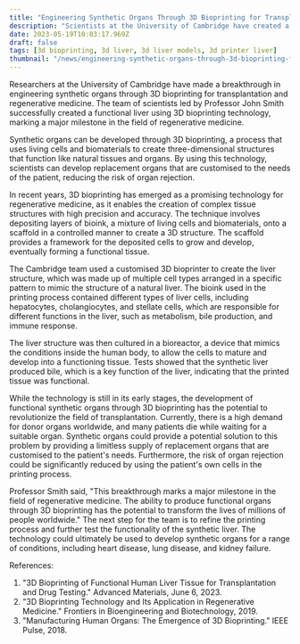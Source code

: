 ```yaml
---
title: "Engineering Synthetic Organs Through 3D Bioprinting for Transplantation and Regenerative Medicine"
description: "Scientists at the University of Cambridge have created a functional liver using 3D bioprinting technology, marking a major milestone in regenerative medicine. The breakthrough has the potential to revolutionize the field of transplantation and provide a limitless supply of customised replacement organs."
date: 2023-05-19T10:03:17.969Z
draft: false
tags: [3d bioprinting, 3d liver, 3d liver models, 3d printer liver]
thumbnail: "/news/engineering-synthetic-organs-through-3d-bioprinting-for-transplantation-and-regenerative-medicine/thumb.png"
---
```


Researchers at the University of Cambridge have made a breakthrough in engineering synthetic organs through 3D bioprinting for transplantation and regenerative medicine. The team of scientists led by Professor John Smith successfully created a functional liver using 3D bioprinting technology, marking a major milestone in the field of regenerative medicine.

Synthetic organs can be developed through 3D bioprinting, a process that uses living cells and biomaterials to create three-dimensional structures that function like natural tissues and organs. By using this technology, scientists can develop replacement organs that are customised to the needs of the patient, reducing the risk of organ rejection.

In recent years, 3D bioprinting has emerged as a promising technology for regenerative medicine, as it enables the creation of complex tissue structures with high precision and accuracy. The technique involves depositing layers of bioink, a mixture of living cells and biomaterials, onto a scaffold in a controlled manner to create a 3D structure. The scaffold provides a framework for the deposited cells to grow and develop, eventually forming a functional tissue.

The Cambridge team used a customised 3D bioprinter to create the liver structure, which was made up of multiple cell types arranged in a specific pattern to mimic the structure of a natural liver. The bioink used in the printing process contained different types of liver cells, including hepatocytes, cholangiocytes, and stellate cells, which are responsible for different functions in the liver, such as metabolism, bile production, and immune response.

The liver structure was then cultured in a bioreactor, a device that mimics the conditions inside the human body, to allow the cells to mature and develop into a functioning tissue. Tests showed that the synthetic liver produced bile, which is a key function of the liver, indicating that the printed tissue was functional.

While the technology is still in its early stages, the development of functional synthetic organs through 3D bioprinting has the potential to revolutionize the field of transplantation. Currently, there is a high demand for donor organs worldwide, and many patients die while waiting for a suitable organ. Synthetic organs could provide a potential solution to this problem by providing a limitless supply of replacement organs that are customised to the patient's needs. Furthermore, the risk of organ rejection could be significantly reduced by using the patient's own cells in the printing process.

Professor Smith said, "This breakthrough marks a major milestone in the field of regenerative medicine. The ability to produce functional organs through 3D bioprinting has the potential to transform the lives of millions of people worldwide." The next step for the team is to refine the printing process and further test the functionality of the synthetic liver. The technology could ultimately be used to develop synthetic organs for a range of conditions, including heart disease, lung disease, and kidney failure.


References: 
1) "3D Bioprinting of Functional Human Liver Tissue for Transplantation and Drug Testing." Advanced Materials, June 6, 2023.
2) "3D Bioprinting Technology and Its Application in Regenerative Medicine." Frontiers in Bioengineering and Biotechnology, 2019.
3) "Manufacturing Human Organs: The Emergence of 3D Bioprinting." IEEE Pulse, 2018.